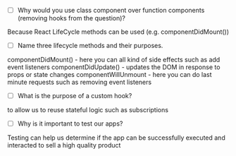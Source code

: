 - [ ] Why would you use class component over function components (removing hooks from the question)?

Because React LifeCycle methods can be used (e.g. componentDidMount())

- [ ] Name three lifecycle methods and their purposes.

componentDidMount() - here you can all kind of side effects such as add event listeners
componentDidUpdate() - updates the DOM in response to props or state changes
componentWillUnmount - here you can do last minute requests such as removing event listeners 

- [ ] What is the purpose of a custom hook?

to allow us to reuse stateful logic such as subscriptions

- [ ] Why is it important to test our apps?

Testing can help us determine if the app can be successfully executed and interacted to sell a high quality product